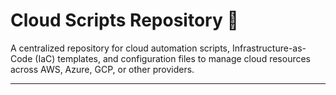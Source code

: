 # Cloud Scripts Repository 🚀

A centralized repository for cloud automation scripts, Infrastructure-as-Code (IaC) templates, and configuration files to manage cloud resources across AWS, Azure, GCP, or other providers.

---
